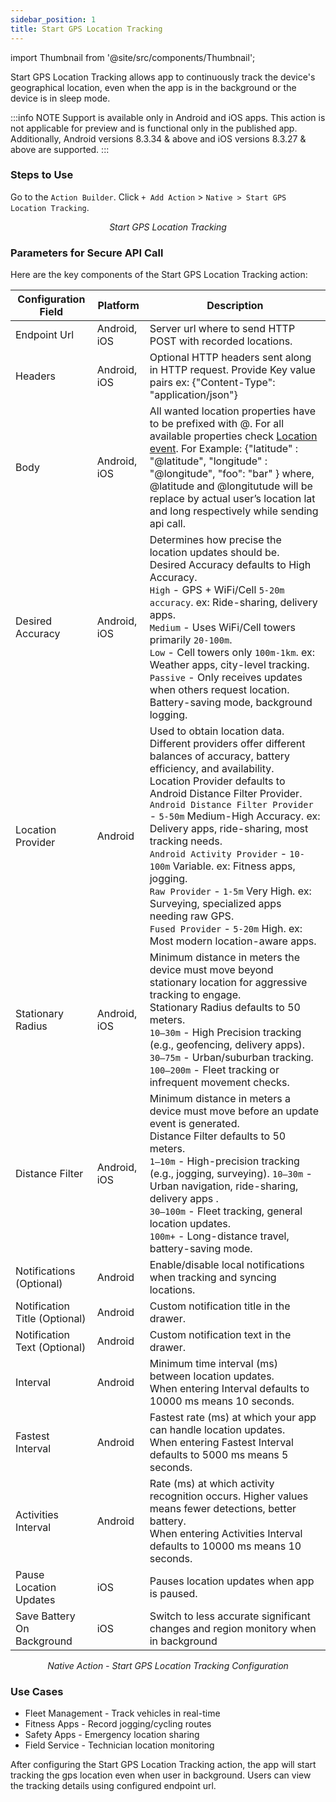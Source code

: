 ```yaml
---
sidebar_position: 1
title: Start GPS Location Tracking
---
```


import Thumbnail from '@site/src/components/Thumbnail';

Start GPS Location Tracking allows app to continuously track the device's geographical location, even when the app is in the background or the device is in sleep mode.

:::info NOTE
Support is available only in Android and iOS apps. This action is not applicable for preview and is functional only in the published app. Additionally, Android versions 8.3.34 & above and iOS versions 8.3.27 & above are supported.
:::

### Steps to Use 

 Go to the `Action Builder`. Click `+ Add Action` > `Native > Start GPS Location Tracking`.

<figure>
<Thumbnail src="/img/reference/actionflow-blocks/start-gps-location-tracking/start-gps-location-tracking.png" alt="Start GPS Location Tracking" />
<figcaption align='center'><i>Start GPS Location Tracking</i></figcaption>
</figure>



### Parameters for Secure API Call

Here are the key components of the Start GPS Location Tracking action:

| Configuration Field         | Platform | Description                                                                                                                                       |
|----------------------------|----------|---------------------------------------------------------------------------------------------------------------------------------------------------|
| Endpoint Url               | Android, iOS     | Server url where to send HTTP POST with recorded locations.                                                                                      |
| Headers                    | Android, iOS     | Optional HTTP headers sent along in HTTP request. Provide Key value pairs ex: {"Content-Type": "application/json"}                              |
| Body                       | Android, iOS     | All wanted location properties have to be prefixed with @. For all available properties check [Location event](https://haylltd.github.io/cordova-background-geolocation-plugin/events#location-event). For Example: {"latitude" : "@latitude", "longitude" : "@longitude", "foo": "bar" } where, @latitude and @longitutude will be replace by actual user’s location lat and long respectively while sending api call.                    |
| Desired Accuracy           | Android, iOS     | Determines how precise the location updates should be. <br />Desired Accuracy defaults to High Accuracy.<br /> `High` - GPS + WiFi/Cell `5-20m accuracy`. ex: Ride-sharing, delivery apps. <br />`Medium` - Uses WiFi/Cell towers primarily `20-100m`.<br /> `Low` - Cell towers only `100m-1km`. ex: Weather apps, city-level tracking.<br /> `Passive` - Only receives updates when others request location. Battery-saving mode, background logging.|
| Location Provider          | Android  | Used to obtain location data. Different providers offer different balances of accuracy, battery efficiency, and availability.<br /> Location Provider defaults to Android Distance Filter Provider.<br />  `Android Distance Filter Provider` - `5-50m` Medium-High Accuracy. ex: Delivery apps, ride-sharing, most tracking needs. <br /> `Android Activity Provider` - `10-100m` Variable. ex: Fitness apps, jogging.<br /> `Raw Provider` - `1-5m` Very High. ex: Surveying, specialized apps needing raw GPS. <br />`Fused Provider` - `5-20m` High. ex: Most modern location-aware apps.                  |
| Stationary Radius          | Android, iOS     | Minimum distance in meters the device must move beyond stationary location for aggressive tracking to engage.<br /> Stationary Radius defaults to 50 meters.<br /> `10–30m` - High Precision tracking (e.g., geofencing, delivery apps).<br />`30–75m` - Urban/suburban tracking.<br />`100–200m` - Fleet tracking or infrequent movement checks.                                  |
| Distance Filter            | Android, iOS     | Minimum distance in meters a device must move before an update event is generated.<br /> Distance Filter defaults to 50 meters. <br />`1–10m` - High-precision tracking (e.g., jogging, surveying). `10–30m` - Urban navigation, ride-sharing, delivery apps .<br />`30–100m` - Fleet tracking, general location updates.<br /> `100m+` - Long-distance travel, battery-saving mode.                                                               |
| Notifications (Optional)             | Android  | Enable/disable local notifications when tracking and syncing locations.                                                                          |
| Notification Title (Optional)        | Android  | Custom notification title in the drawer.                                                                                                         |
| Notification Text (Optional)         | Android  | Custom notification text in the drawer.                                                                                                          |
| Interval                   | Android  | Minimum time interval (ms) between location updates. <br /> When entering Interval defaults to 10000 ms means 10 seconds.                                                                                             |
| Fastest Interval           | Android  | Fastest rate (ms) at which your app can handle location updates. <br />When entering Fastest Interval defaults to 5000 ms means 5 seconds.                                                                                |
| Activities Interval        | Android  | Rate (ms) at which activity recognition occurs. Higher values means fewer detections, better battery. <br />When entering Activities Interval defaults to 10000 ms means 10 seconds.                                                |
| Pause Location Updates     | iOS      | Pauses location updates when app is paused.                                                                                                      |
| Save Battery On Background | iOS      | Switch to less accurate significant changes and region monitory when in background                                                     |


<figure>
<Thumbnail src="/img/reference/actionflow-blocks/start-gps-location-tracking/start-gps-config.png" alt="Start GPS Location Tracking Configuration" />
<figcaption align='center'><i>Native Action - Start GPS Location Tracking Configuration</i></figcaption>
</figure>


### Use Cases
 * Fleet Management - Track vehicles in real-time
 * Fitness Apps - Record jogging/cycling routes
 * Safety Apps - Emergency location sharing
 * Field Service - Technician location monitoring

After configuring the Start GPS Location Tracking action, the app will start tracking the gps location even when user in background. Users can
view the tracking details using configured endpoint url.